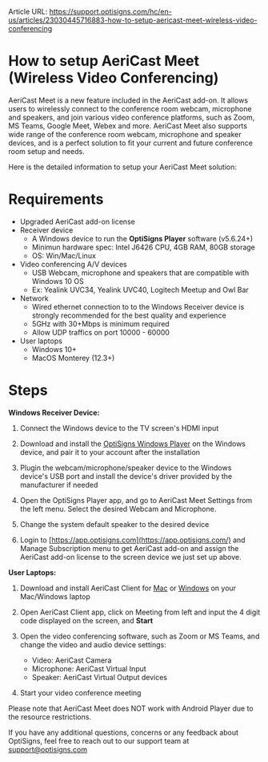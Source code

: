 Article URL: https://support.optisigns.com/hc/en-us/articles/23030445716883-how-to-setup-aericast-meet-wireless-video-conferencing

# How to setup AeriCast Meet (Wireless Video Conferencing)

AeriCast Meet is a new feature included in the AeriCast add-on. It allows
users to wirelessly connect to the conference room webcam, microphone and
speakers, and join various video conference platforms, such as Zoom, MS Teams,
Google Meet, Webex and more. AeriCast Meet also supports wide range of the
conference room webcam, microphone and speaker devices, and is a perfect
solution to fit your current and future conference room setup and needs.

Here is the detailed information to setup your AeriCast Meet solution:

# Requirements

  * Upgraded AeriCast add-on license
  * Receiver device 
    * A Windows device to run the **OptiSigns Player** software (v5.6.24+)
    * Minimun hardware spec: Intel J6426 CPU, 4GB RAM, 80GB storage
    * OS: Win/Mac/Linux
  * Video conferencing A/V devices 
    * USB Webcam, microphone and speakers that are compatible with Windows 10 OS
    * Ex: Yealink UVC34, Yealink UVC40, Logitech Meetup and Owl Bar
  * Network 
    * Wired ethernet connection to to the Windows Receiver device is strongly recommended for the best quality and experience
    * 5GHz with 30+Mbps is minimum required
    * Allow UDP traffics on port 10000 - 60000
  * User laptops 
    * Windows 10+
    * MacOS Monterey (12.3+)

# Steps

**Windows Receiver Device:**

  1. Connect the Windows device to the TV screen's HDMI input  

  2. Download and install the [OptiSigns Windows Player](https://links.optisigns.com/win) on the Windows device, and pair it to your account after the installation
  3. Plugin the webcam/microphone/speaker device to the Windows device's USB port and install the device's driver provided by the manufacturer if needed  

  4. Open the OptiSigns Player app, and go to AeriCast Meet Settings from the left menu. Select the desired Webcam and Microphone.  
  
  

  5. Change the system default speaker to the desired device  

  6. Login to [https://app.optisigns.com](https://app.optisigns.com/) and Manage Subscription menu to get AeriCast add-on and assign the AeriCast add-on license to the screen device we just set up above.  
  
  

  

**User Laptops:**

  1. Download and install AeriCast Client for [Mac](https://links.aericast.com/ac-client-mac) or [Windows](https://links.aericast.com/ac-client-win) on your Mac/Windows laptop
  2. Open AeriCast Client app, click on Meeting from left and input the 4 digit code displayed on the screen, and **Start**  

  3. Open the video conferencing software, such as Zoom or MS Teams, and change the video and audio device settings: 
     * Video: AeriCast Camera
     * Microphone: AeriCast Virtual Input
     * Speaker: AeriCast Virtual Output devices   
  
  
  

  4. Start your video conference meeting

Please note that AeriCast Meet does NOT work with Android Player due to the
resource restrictions.

If you have any additional questions, concerns or any feedback about
OptiSigns, feel free to reach out to our support team at
[support@optisigns.com](mailto:support@optisigns.com)  

